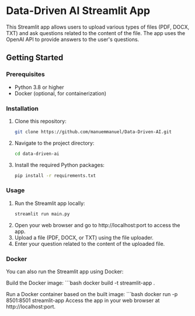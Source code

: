 # Data-Driven AI Streamlit App

This Streamlit app allows users to upload various types of files (PDF, DOCX, TXT) and ask questions related to the content of the file. The app uses the OpenAI API to provide answers to the user's questions.

## Getting Started

### Prerequisites

- Python 3.8 or higher
- Docker (optional, for containerization)

### Installation

1. Clone this repository:

   ```bash
   git clone https://github.com/manuemmanuel/Data-Driven-AI.git

2. Navigate to the project directory:
   ```bash
   cd data-driven-ai

3. Install the required Python packages:
    ```bash
    pip install -r requirements.txt

### Usage

1. Run the Streamlit app locally:
    ```bash
    streamlit run main.py

2. Open your web browser and go to http://localhost:port to access the app.
3. Upload a file (PDF, DOCX, or TXT) using the file uploader.
4. Enter your question related to the content of the uploaded file.



### Docker

You can also run the Streamlit app using Docker:

Build the Docker image:
    ```bash
    docker build -t streamlit-app .

Run a Docker container based on the built image:
    ```bash
    docker run -p 8501:8501 streamlit-app
Access the app in your web browser at http://localhost:port.